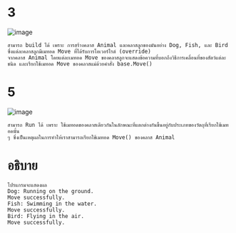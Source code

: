 # 3 #
![image](https://github.com/ThanaloekKaisai/03376836-OOP-2566-Lab-11/assets/144195683/d2cb4956-4cce-4623-b238-68604547075a)
```
สามารถ build ได้ เพราะ การสร้างคลาส Animal และคลาสลูกของมันอย่าง Dog, Fish, และ Bird ซึ่งแต่ละคลาสลูกมีเมทอด Move ที่ได้รับการโอเวอร์ไรด์ (override) 
จากคลาส Animal โดยแต่ละเมทอด Move ของคลาสลูกจะแสดงข้อความที่บอกถึงวิธีการเคลื่อนที่ของสัตว์แต่ละชนิด และเรียกใช้เมทอด Move ของคลาสแม่ด้วยคำสั่ง base.Move()
```
# 5 #
![image](https://github.com/ThanaloekKaisai/03376836-OOP-2566-Lab-11/assets/144195683/af0cc0ce-c232-4236-a8d3-5bb83ad8fcb2)
```
สามารถ Run ได้ เพราะ ใช้เมทอดของคลาสเดียวกันในลักษณะที่แตกต่างกันขึ้นอยู่กับประเภทของวัตถุที่เรียกใช้เมทอดนั้น 
ๆ ซึ่งเป็นเหตุผลในการทำให้เราสามารถเรียกใช้เมทอด Move() ของคลาส Animal
```

# อธิบาย #
```
โปรแกรมจะแสดงผล
Dog: Running on the ground.
Move successfully.
Fish: Swimming in the water.
Move successfully.
Bird: Flying in the air.
Move successfully.

